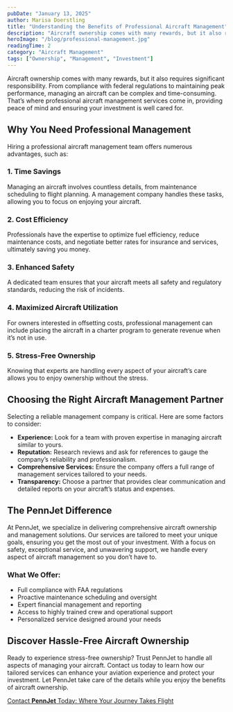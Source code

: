 ```yaml
---
pubDate: "January 13, 2025"
author: Marisa Doerstling
title: "Understanding the Benefits of Professional Aircraft Management"
description: "Aircraft ownership comes with many rewards, but it also requires significant responsibility. From compliance with federal regulations to maintaining peak performance, managing an aircraft can be complex and time-consuming. That’s where professional aircraft management services come in, providing peace of mind and ensuring your investment is well cared for."
heroImage: "/blog/professional-management.jpg"
readingTime: 2
category: "Aircraft Management"
tags: ["Ownership", "Management", "Investment"]
---
```


Aircraft ownership comes with many rewards, but it also requires significant responsibility. From compliance with federal regulations to maintaining peak performance, managing an aircraft can be complex and time-consuming. That’s where professional aircraft management services come in, providing peace of mind and ensuring your investment is well cared for.

## Why You Need Professional Management

Hiring a professional aircraft management team offers numerous advantages, such as:

### 1. **Time Savings**

Managing an aircraft involves countless details, from maintenance scheduling to flight planning. A management company handles these tasks, allowing you to focus on enjoying your aircraft.

### 2. **Cost Efficiency**

Professionals have the expertise to optimize fuel efficiency, reduce maintenance costs, and negotiate better rates for insurance and services, ultimately saving you money.

### 3. **Enhanced Safety**

A dedicated team ensures that your aircraft meets all safety and regulatory standards, reducing the risk of incidents.

### 4. **Maximized Aircraft Utilization**

For owners interested in offsetting costs, professional management can include placing the aircraft in a charter program to generate revenue when it’s not in use.

### 5. **Stress-Free Ownership**

Knowing that experts are handling every aspect of your aircraft’s care allows you to enjoy ownership without the stress.

## Choosing the Right Aircraft Management Partner

Selecting a reliable management company is critical. Here are some factors to consider:

- **Experience:** Look for a team with proven expertise in managing aircraft similar to yours.
- **Reputation:** Research reviews and ask for references to gauge the company’s reliability and professionalism.
- **Comprehensive Services:** Ensure the company offers a full range of management services tailored to your needs.
- **Transparency:** Choose a partner that provides clear communication and detailed reports on your aircraft’s status and expenses.

## The PennJet Difference

At PennJet, we specialize in delivering comprehensive aircraft ownership and management solutions. Our services are tailored to meet your unique goals, ensuring you get the most out of your investment. With a focus on safety, exceptional service, and unwavering support, we handle every aspect of aircraft management so you don’t have to.

### What We Offer:

- Full compliance with FAA regulations
- Proactive maintenance scheduling and oversight
- Expert financial management and reporting
- Access to highly trained crew and operational support
- Personalized service designed around your needs

## Discover Hassle-Free Aircraft Ownership

Ready to experience stress-free ownership? Trust PennJet to handle all aspects of managing your aircraft. Contact us today to learn how our tailored services can enhance your aviation experience and protect your investment. Let PennJet take care of the details while you enjoy the benefits of aircraft ownership.

[Contact **PennJet** Today: Where Your Journey Takes Flight](/#contact-us)
